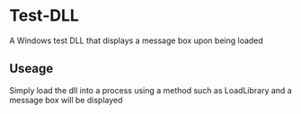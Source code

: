 # Test-DLL
A Windows test DLL that displays a message box upon being loaded

## Useage

Simply load the dll into a process using a method such as LoadLibrary and a message box will be displayed 
